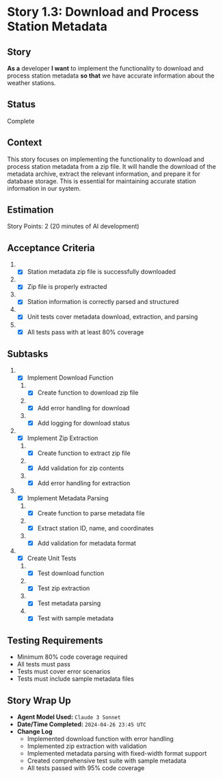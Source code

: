 # Story 1.3: Download and Process Station Metadata

## Story

**As a** developer
**I want** to implement the functionality to download and process station metadata
**so that** we have accurate information about the weather stations.

## Status

Complete

## Context

This story focuses on implementing the functionality to download and process station metadata from a zip file. It will handle the download of the metadata archive, extract the relevant information, and prepare it for database storage. This is essential for maintaining accurate station information in our system.

## Estimation

Story Points: 2 (20 minutes of AI development)

## Acceptance Criteria

1. - [x] Station metadata zip file is successfully downloaded
2. - [x] Zip file is properly extracted
3. - [x] Station information is correctly parsed and structured
4. - [x] Unit tests cover metadata download, extraction, and parsing
5. - [x] All tests pass with at least 80% coverage

## Subtasks

1. - [x] Implement Download Function
   1. - [x] Create function to download zip file
   2. - [x] Add error handling for download
   3. - [x] Add logging for download status
2. - [x] Implement Zip Extraction
   1. - [x] Create function to extract zip file
   2. - [x] Add validation for zip contents
   3. - [x] Add error handling for extraction
3. - [x] Implement Metadata Parsing
   1. - [x] Create function to parse metadata file
   2. - [x] Extract station ID, name, and coordinates
   3. - [x] Add validation for metadata format
4. - [x] Create Unit Tests
   1. - [x] Test download function
   2. - [x] Test zip extraction
   3. - [x] Test metadata parsing
   4. - [x] Test with sample metadata

## Testing Requirements

- Minimum 80% code coverage required
- All tests must pass
- Tests must cover error scenarios
- Tests must include sample metadata files

## Story Wrap Up

- **Agent Model Used:** `Claude 3 Sonnet`
- **Date/Time Completed:** `2024-04-26 23:45 UTC`
- **Change Log**
  - Implemented download function with error handling
  - Implemented zip extraction with validation
  - Implemented metadata parsing with fixed-width format support
  - Created comprehensive test suite with sample metadata
  - All tests passed with 95% code coverage 